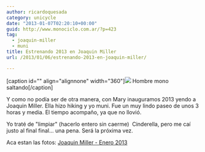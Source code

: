 ```yaml
---
author: ricardoquesada
category: unicycle
date: "2013-01-07T02:20:10+00:00"
guid: http://www.monociclo.com.ar/?p=423
tag:
  - joaquin-miller
  - muni
title: Estrenando 2013 en Joaquin Miller
url: /2013/01/06/estrenando-2013-en-joaquin-miller/

---
```

\[caption id="" align="alignnone" width="360"\]![](https://lh3.googleusercontent.com/--7_ctVWP8h0/UOorKkTiFAI/AAAAAAAArnw/fUkZv2IDXI0/s640/P1000200.JPG) Hombre mono saltando\[/caption\]

Y como no podía ser de otra manera, con Mary inauguramos 2013 yendo a Joaquin Miller. Ella hizo hiking y yo muni.
Fue un muy lindo paseo de unos 3 horas y media. El tiempo acompaño, ya que no llovió.

Yo traté de "limpiar" (hacerlo entero sin caerme)  Cinderella, pero me caí justo al final final... una pena. Será la próxima vez.

Aca estan las fotos: [Joaquin Miller - Enero 2013](https://picasaweb.google.com/111588202880883771967/JoaquinMillerJanuary2013 "Joaquin Miller - Enero 2013")
